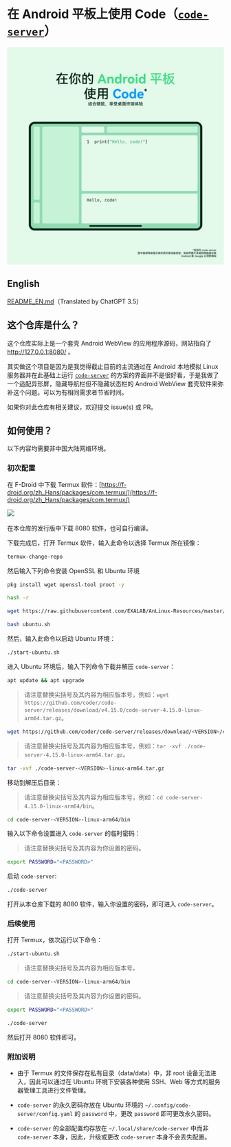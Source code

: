 # 在 Android 平板上使用 Code（[`code-server`](https://coder.com/docs/code-server/)）

![](/ReadmeImageZhCN.png)

## English

[README_EN.md](/README_EN.md)（Translated by ChatGPT 3.5）

## 这个仓库是什么？

这个仓库实际上是一个套壳 Android WebView 的应用程序源码，网站指向了 http://127.0.0.1:8080/ 。

其实做这个项目是因为是我觉得截止目前的主流通过在 Android 本地模拟 Linux 服务器并在此基础上运行 [`code-server`](https://coder.com/docs/code-server/) 的方案的界面并不是很好看，于是我做了一个适配异形屏，隐藏导航栏但不隐藏状态栏的 Android WebView 套壳软件来弥补这个问题。可以为有相同需求者节省时间。

如果你对此仓库有相关建议，欢迎提交 issue(s) 或 PR。

## 如何使用？

以下内容均需要非中国大陆网络环境。

### 初次配置

在 F-Droid 中下载 Termux 软件：[https://f-droid.org/zh_Hans/packages/com.termux/](https://f-droid.org/zh_Hans/packages/com.termux/)

[![](https://gitlab.com/fdroid/artwork/-/raw/master/badge/get-it-on-zh-hans.png)](https://f-droid.org/zh_Hans/packages/com.termux/)

在本仓库的发行版中下载 8080 软件，也可自行编译。

下载完成后，打开 Termux 软件，输入此命令以选择 Termux 所在镜像：

```bash
termux-change-repo
```

然后输入下列命令安装 OpenSSL 和 Ubuntu 环境

```bash
pkg install wget openssl-tool proot -y
```

```bash
hash -r
```

```bash
wget https://raw.githubusercontent.com/EXALAB/AnLinux-Resources/master/Scripts/Installer/Ubuntu/ubuntu.sh
```

```bash
bash ubuntu.sh
```

然后，输入此命令以启动 Ubuntu 环境：

```bash
./start-ubuntu.sh
```

进入 Ubuntu 环境后，输入下列命令下载并解压 `code-server`：

```bash
apt update && apt upgrade
```

> 请注意替换尖括号及其内容为相应版本号，例如：`wget https://github.com/coder/code-server/releases/download/v4.15.0/code-server-4.15.0-linux-arm64.tar.gz`。
```bash
wget https://github.com/coder/code-server/releases/download/<VERSION>/code-server-<VERSION>-linux-arm64.tar.gz
```

> 请注意替换尖括号及其内容为相应版本号，例如：`tar -xvf ./code-server-4.15.0-linux-arm64.tar.gz`。
```bash
tar -xvf ./code-server-<VERSION>-linux-arm64.tar.gz
```

移动到解压后目录：

> 请注意替换尖括号及其内容为相应版本号，例如：`cd code-server-4.15.0-linux-arm64/bin`。
```bash
cd code-server-<VERSION>-linux-arm64/bin
```

输入以下命令设置进入 `code-server` 的临时密码：

> 请注意替换尖括号及其内容为你设置的密码。
```bash
export PASSWORD="<PASSWORD>"
```

启动 `code-server`:

```bash
./code-server
```

打开从本仓库下载的 8080 软件，输入你设置的密码，即可进入 `code-server`。

### 后续使用

打开 Termux，依次运行以下命令：

```bash
./start-ubuntu.sh
```

> 请注意替换尖括号及其内容为相应版本号。
```bash
cd code-server-<VERSION>-linux-arm64/bin
```

> 请注意替换尖括号及其内容为你设置的密码。
```bash
export PASSWORD="<PASSWORD>"
```

```bash
./code-server
```

然后打开 8080 软件即可。

### 附加说明

- 由于 Termux 的文件保存在私有目录（data/data）中，非 root 设备无法进入，因此可以通过在 Ubuntu 环境下安装各种使用 SSH、Web 等方式的服务器管理工具进行文件管理。

- `code-server` 的永久密码存放在 Ubuntu 环境的 `~/.config/code-server/config.yaml` 的 `password` 中，更改 `password` 即可更改永久密码。

- `code-server` 的全部配置均存放在 `~/.local/share/code-server` 中而非 `code-server` 本身，因此，升级或更改 `code-server` 本身不会丢失配置。
